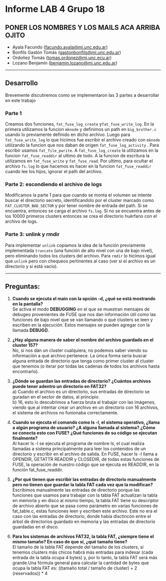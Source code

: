 # Informe LAB 4 Grupo 18


## PONER LOS NOMBRES Y LOS MAILS ACA ARRIBA OJITO
- Ayala Facundo (facundo.ayala@mi.unc.edu.ar)
- Bonfils Gastón Tomás (gastonbonfils@mi.unc.edu.ar)
- Ordoñez Tomás (tomas.ordonez@mi.unc.ecu.ar)
- Lozano Benjamín (benjamin.lozano@mi.unc.edu.ar)

---

## Desarrollo
Brevemente discutiremos como se implementaron las 3 partes a desarrollar en este trabajo

### Parte 1
Creamos dos funciones, `fat_fuse_log_create` y`fat_fuse_write_log`. En la primera utilizamos la funcion `mknode` y definimos un path en `big_brother.c` usando lo previamente definido en dicho archivo. Luego para `fat_fuse_write_log` lo que hicimos fue escribir el archivo creado con `mknode` utilizando la funcion que nos daban de origen  `fat_fuse_log_activity` . Para escribir usamos `fat_file_pwrite`. A `fat_fuse_log_create` la utilizamos en la funcion `fat_fuse_readdir` al ultimo de todo.
A la funcion de escritura la utilizamos en `fat_fuse_write` y `fat_fuse_read`.
Por ultimo, para ocultar el archivo `fs.log` lo que hacemos es hacer en la funcion `fat_fuse_readdir` cuando lee los hijos, ignorar el path del archivo.

### Parte 2: escondiendo el archivo de logs
Modificamos la parte 1 para que cuando se monta el volumen se intente buscar el directorio secreto, identificandolo por el cluster marcado como `FAT_CLUSTER_BAD_SECTOR` y por tener nombre de entrada del path. Si se encuentra, entonces se carga el archivo `fs.log`. Si no se encuentra antes de los 10000 primeros clusters entonces se crea el directorio huérfano con el archivo de logs.   

### Parte 3: unlink y rmdir
Para implementar `unlink` copiamos la idea de la función previamente implementada `truncate` (una función de alto nivel con una de bajo nivel), pero eliminando todos los clusters del archivo. Para `rmdir` lo hicimos igual que `unlink` pero con chequeos pertinentes al caso (ver si el archivo es un directorio y si está vacío).  


--- 

## Preguntas:

1. **Cuando se ejecuta el main con la opción -d, ¿qué se está mostrando en la pantalla?**  
Se activa el modo **DEBUGGING** en el que se muestran mensajes de debugeo provenientes de FUSE que nos dan información útil como las funciones de bajo nivel que se van llamando o qué clusters se leen y escriben en la ejecución. Estos mensajes se pueden agregar con la llamada **DEBUG()**.  

2. **¿Hay alguna manera de saber el nombre del archivo guardado en el cluster 157?**  
No, si nos dan un cluster cualquiera, no podemos saber viendo su información a qué archivo pertenece. La única forma sería buscar alguna entrada de directorio que tenga como primer cluster al cluster que tenemos (o iterar por todas las cadenas de todos los archivos hasta encontrarlo).  

3. **¿Dónde se guardan las entradas de directorio? ¿Cuántos archivos puede tener adentro un directorio en FAT32?**  
a) Cuando el archivo es un directorio, sus entradas de directorio se guradan en el sector de datos, al principio.  
b) 16, esto lo descubrimos a fuerza bruta al trabajar con las imágenes, viendo que al intentar crear un archivo en un directorio con 16 archivos, el sistema de archivos no funionaba correctamente.

4. **Cuando se ejecuta el comando como ls -l, el sistema operativo, ¿llama a algún programa de usuario? ¿A alguna llamada al sistema? ¿Cómo se conecta esto con FUSE? ¿Qué funciones de su código se ejecutan finalmente?**  
Al hacer ls -l se ejecuta el programa de nombre ls, el cual realiza llamadas a sistema principalmente para leer los contenidos de un directorio y escribir en el archivo de salida. En FUSE, hacer ls -l llama a OPENDIR, GETATTR READDIR y CLOSEDIR, de todas estas funciones de FUSE, la operación de nuestro código que se ejecuta es READDIR, en la función fat_fuse_readdir.   


5. **¿Por qué tienen que escribir las entradas de directorio manualmente pero no tienen que guardar la tabla FAT cada vez que la modifican?**  
Escribimos manualmente las entradas de directorio porque las funciones que usamos para trabajar con la tabla FAT actualizan la tabla en memoria y en disco al mismo tiempo, la tabla FAT tiene su descriptor de archivo abierto que se pasa como parámetro en varias funciones de fat_table.c, estas funciones leen y escriben este archivo. Este no era el caso con las entradas de directorio, donde había disctincón entre el árbol de directorios guardado en memoria y las entradas de directorio guardadas en el disco.


6. **Para los sistemas de archivos FAT32, la tabla FAT, ¿siempre tiene el mismo tamaño? En caso de que sí, ¿qué tamaño tiene?**  
El tamaño de la tabla FAT depende del tamaño de los clusters, si tenemos clusters más chicos habrá más entradas para indexar (cada entrada de la tabla ocupa 4 bytes) y, por lo tanto, la tabla FAT será más grande.Una fórmula general para calcular la cantidad de bytes que ocupa la tabla FAT es: ((tamaño total / tamaño de cluster) + 2 (reservados)) * 4

    